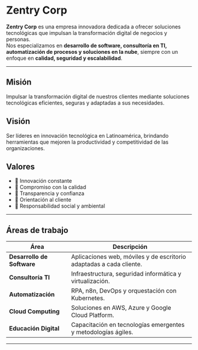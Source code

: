 # Zentry Corp

**Zentry Corp** es una empresa innovadora dedicada a ofrecer soluciones tecnológicas que impulsan la transformación digital de negocios y personas.  
Nos especializamos en **desarrollo de software, consultoría en TI, automatización de procesos y soluciones en la nube**, siempre con un enfoque en **calidad, seguridad y escalabilidad**.

---

## Misión
Impulsar la transformación digital de nuestros clientes mediante soluciones tecnológicas eficientes, seguras y adaptadas a sus necesidades.

## Visión
Ser líderes en innovación tecnológica en Latinoamérica, brindando herramientas que mejoren la productividad y competitividad de las organizaciones.

## Valores
- 🔹 Innovación constante  
- 🔹 Compromiso con la calidad  
- 🔹 Transparencia y confianza  
- 🔹 Orientación al cliente  
- 🔹 Responsabilidad social y ambiental  

---

## Áreas de trabajo

| Área | Descripción |
|------|--------------|
| **Desarrollo de Software** | Aplicaciones web, móviles y de escritorio adaptadas a cada cliente. |
| **Consultoría TI** | Infraestructura, seguridad informática y virtualización. |
| **Automatización** | RPA, n8n, DevOps y orquestación con Kubernetes. |
| **Cloud Computing** | Soluciones en AWS, Azure y Google Cloud Platform. |
| **Educación Digital** | Capacitación en tecnologías emergentes y metodologías ágiles. |

---
